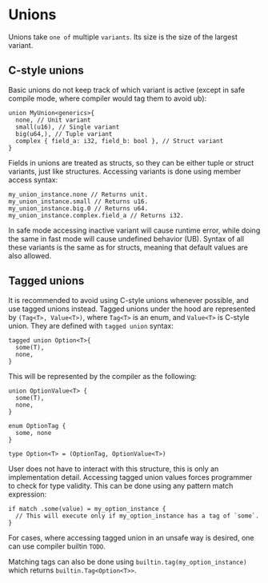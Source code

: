 # Unions
Unions take `one of` multiple `variants`. Its size is the size of the largest variant.

## C-style unions
Basic unions do not keep track of which variant is active (except in safe compile mode, where compiler would tag them to avoid ub):
```
union MyUnion<generics>{
  none, // Unit variant
  small(u16), // Single variant
  big(u64,), // Tuple variant
  complex { field_a: i32, field_b: bool }, // Struct variant
}
```

Fields in unions are treated as structs, so they can be either tuple or struct variants, just like structures.
Accessing variants is done using member access syntax:
```
my_union_instance.none // Returns unit.
my_union_instance.small // Returns u16.
my_union_instance.big.0 // Returns u64.
my_union_instance.complex.field_a // Returns i32.
```

In safe mode accessing inactive variant will cause runtime error, while doing the same in fast mode will cause undefined behavior (UB).
Syntax of all these variants is the same as for structs, meaning that default values are also allowed.

## Tagged unions
It is recommended to avoid using C-style unions whenever possible, and use tagged unions instead.
Tagged unions under the hood are represented by `(Tag<T>, Value<T>)`, where `Tag<T>` is an enum, and `Value<T>` is C-style union.
They are defined with `tagged union` syntax:
```
tagged union Option<T>{
  some(T),
  none,
}
```
This will be represented by the compiler as the following:
```
union OptionValue<T> {
  some(T),
  none,
}

enum OptionTag {
  some, none
}

type Option<T> = (OptionTag, OptionValue<T>)
```

User does not have to interact with this structure, this is only an implementation detail.
Accessing tagged union values forces programmer to check for type validity. This can be done using any pattern match expression:
```
if match .some(value) = my_option_instance {
  // This will execute only if my_option_instance has a tag of `some`.
}
```

For cases, where accessing tagged union in an unsafe way is desired,
one can use compiler builtin `TODO`.

Matching tags can also be done using `builtin.tag(my_option_instance)` which returns `builtin.Tag<Option<T>>`.
